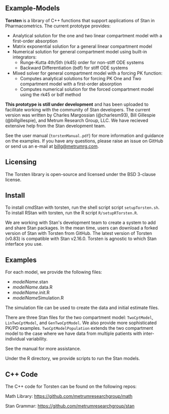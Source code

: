 Example-Models
--------------

<b> Torsten </b> is a library of C++ functions that support applications of Stan in Pharmacometrics. The current prototype provides:
* Analytical solution for the one and two linear compartment model with a first-order absorption
* Matrix exponential solution for a general linear compartment model
* Numerical solution for general compartment model using built-in integrators:
  * Runge-Kutta 4th/5th (rk45) order for non-stiff ODE systems
  * Backward Differentiation (bdf) for stiff ODE systems
* Mixed solver for general compartment model with a forcing PK function:
  * Computes analytical solutions for forcing PK One and Two compartment model with a first-order absorption
  * Computes numerical solution for the forced compartment model using the rk45 or bdf method
  
__This prototype is still under development__ and has been uploaded to facilitate working with the community of Stan developers. The current version was written by Charles Margossian (@charlesm93), Bill Gillespie (@billgillespie), and Metrum Research Group, LLC. We have recieved extensive help from the Stan development team.

See the user manual (`torstenManual.pdf`) for more information and guidance on the examples. If you have any questions, please raise an issue on GitHub or send us an e-mail at billg@metrumrg.com. 

Licensing
---------
The Torsten library is open-source and licensed under the BSD 3-clause license. 


Install
-------
To install cmdStan with torsten, run the shell script script `setupTorsten.sh`.
To install RStan with torsten, run the R script `R/setupRTorsten.R`.

We are working with Stan's development team to create a system to add and share Stan packages. In the mean time, users can download a forked version of Stan with Torsten from GitHub. The latest version of Torsten (v0.83) is compatible with Stan v2.16.0. Torsten is agnostic to which Stan interface you use.


Examples
---------
For each model, we provide the following files:
* *modelName*.stan
* *modelName*.data.R
* *modelName*.init.R
* *modelName*Simulation.R 

The simulation file can be used to create the data and initial estimate files. 

There are three Stan files for the  two compartment model: `TwoCptModel`, `LinTwoCptModel`, and `GenTwoCptModel`. We also provide more sophisticated PK/PD examples. `TwoCptModelPopulation` extends the two compartment model to the case where we have data from multiple patients with inter-individual variability. 

See the manual for more assistance.

Under the R directory, we provide scripts to run the Stan models.

C++ Code
--------
The C++ code for Torsten can be found on the following repos:

Math Library: https://github.com/metrumresearchgroup/math

Stan Grammar: https://github.com/metrumresearchgroup/stan

